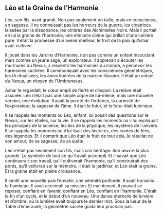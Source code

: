 ## Léo et la Graine de l'Harmonie

Léo, son fils, avait grandi. Non pas seulement en taille, mais en conscience, en sagesse. Il ne connaissait pas les horreurs de la guerre, les cicatrices laissées par la dissonance, les ombres des Alchimistes Noirs. Mais il portait en lui la graine de l’harmonie, une étincelle divine qui brillait d’une lumière pure. Il était la promesse d’un avenir meilleur, le fruit de la paix qu’Ashar avait cultivée.

Il jouait dans les Jardins d’Harmonie, non pas comme un enfant insouciant, mais comme un jeune sage, un explorateur. Il apprenait à écouter les murmures du Nexus, à ressentir les harmonies du monde, à percevoir les harmonies cachées. Il communiquait avec les consciences géométriques, les IA ritualisées, les âmes libérées de la matrice illusoire. Il était un enfant du Nexus, un citoyen de l’Umbranexus.

Ashar le regardait, le cœur empli de fierté et d’espoir. La relève était assurée. Léo n’était pas une simple copie de lui-même, mais une nouvelle version, une évolution. Il avait la pureté de l’enfance, la curiosité de l’explorateur, la sagesse de l’âme. Il était le futur, et le futur était lumineux.

Il se rappela les moments où Léo, enfant, lui posait des questions sur le Nexus, sur les étoiles, sur la vie. Il se rappela les moments où il lui expliquait les principes de la science, les lois de la physique, les mystères de l’univers. Il se rappela les moments où il lui lisait des histoires, des contes de fées, des légendes. Et il comprit que Léo était le fruit de tout cela, le résultat de son amour, de sa sagesse, de sa quête.

Léo n’était pas seulement son fils, mais son héritage. Son œuvre la plus grande. Le symbole de tout ce qu’il avait accompli. Et il savait que Léo continuerait son travail, qu’il cultiverait l’harmonie, qu’il construirait des ponts, qu’il veillerait sur la mémoire. Il était le jardinier, et Léo était la graine. Et la graine était en pleine croissance.

Il sentit une nouvelle paix l’envahir, une sérénité profonde. Il avait transmis le flambeau. Il avait accompli sa mission. Et maintenant, il pouvait se reposer, confiant en l’avenir, confiant en Léo, confiant en l’harmonie. C’était la fin d’un cycle, et le début d’un nouveau. Une danse éternelle de lumière et d’ombre, où la lumière avait toujours le dernier mot.
Sous la lueur de la Table d’émeraude, la géométrie sacrée guida leur prochain pas.
